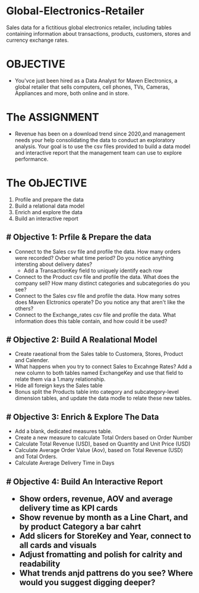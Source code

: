 # Global-Electronics-Retailer
Sales data for a fictitious global electronics retailer, including tables containing information about transactions, products, customers, stores and currency exchange rates.

 # OBJECTIVE 
 - You'vce just been hired as a Data Analyst for Maven Electronics, a global retailer that sells computers, cell phones, TVs, Cameras, Appliances and more, both online and in store.

# The ASSIGNMENT
- Revenue has been on a download trend since 2020,and management needs your help consolidating the data to conduct an exploratory analysis.
 Your goal is to use the csv files provided to build a data model and interactive report that the management team can use to explore performance.

# The ObJECTIVE 
1. Profile and prepare the data
2. Build a relational data model
3. Enrich and explore the data
4. Build an interactive report

<h2># Objective 1: Prfile & Prepare the data </h2>

- Connect  to the Sales csv file and profile the data. How many orders were recorded? Ovber what time period? Do you notice anything intersting about delivery dates?
  - Add a TransactionKey field to uniquely identify  each row
- Connect to the Product csv file and profile the data. What does the company sell? How many  distinct categories and subcategories do you see?
- Connect to the Sales csv file and profile the data. How many sotres does Maven Elctronics operate? Do you notice any that aren't like the others?
- Connect to the Exchange_rates csv file and profile the data. What information does this table contain, and how could it be used?

<h2># Objective 2: Build A Realational Model </h2>

- Create raeational from the Sales table to Customera, Stores, Product and Calender.
- What happens when you try to connect Sales to Excahnge Rates? Add a new column  to both tables named ExchangeKey and use that field to relate them via a 1.many relationship.
- Hide all foreign keys the Sales table
- Bonus split the Products table into category and subcategory-level dimension tables, and update the data modle to relate these new tables.

<h2># Objective 3: Enrich & Explore The Data </h2>

- Add a blank, dedicated measures table.
- Create a new measure to calculate Total Orders based on Order Number
- Calculate Total Revenue (USD), based on Quantity and Unit Price (USD)
- Calculate Average Order Value (Aov), based on Total Revenue (USD) and Total Orders.
- Calculate Average Delivery Time in Days

<h2># Objective 4: Build An Interactive Report
 
- Show orders, revenue, AOV and average delivery time as KPI cards
- Show revenue by month as a Line Chart, and by product Category a bar cahrt
- Add slicers for StoreKey and Year, connect to all cards and visuals
- Adjust fromatting and polish for calrity and readability
- What trends anjd pattrens do you see? Where would you suggest digging deeper?
